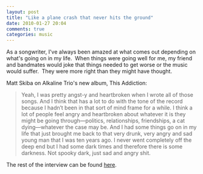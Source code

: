 ```yaml
---
layout: post
title: "Like a plane crash that never hits the ground"
date: 2010-01-27 20:04
comments: true
categories: music
---
```

As a songwriter, I've always been amazed at what comes out depending on what's going on in my life.  When things were going well for me, my friend and bandmates would joke that things needed to get worse or the music would suffer.  They were more right than they might have thought.

<!-- more -->

Matt Skiba on Alkaline Trio's new album, This Addiction:
<blockquote>
Yeah, I was pretty angst-y and heartbroken when I wrote all of those songs. And I think that has a lot to do with the tone of the record because I hadn’t been in that sort of mind frame for a while. I think a lot of people feel angry and heartbroken about whatever it is they might be going through—politics, relationships, friendships, a cat dying—whatever the case may be. And I had some things go on in my life that just brought me back to that very drunk, very angry and sad young man that I was ten years ago. I never went completely off the deep end but I had some dark times and therefore there is some darkness. Not spooky dark, just sad and angry shit.</blockquote>
The rest of the interview can be found <a href="http://suicidegirls.com/interviews/Matt%20Skiba%3A%20Alkaline%20Trio">here</a>.